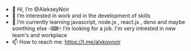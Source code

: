 - 👋 Hi, I’m @AlekseyNoir
- 👀 I’m interested in work and in the development of skills
- 🌱 I’m currently learning javascript, node.js , react.js , deno and maybe somthing else
-⌨🖱 I’m looking for a job. I'm very intrested in new team's and workplace
- 📫 How to reach me: https://t.me/alxkovnoir

<!---
AlekseyNoir/AlekseyNoir is a ✨ special ✨ repository because its `README.md` (this file) appears on your GitHub profile.
You can click the Preview link to take a look at your changes.
--->
